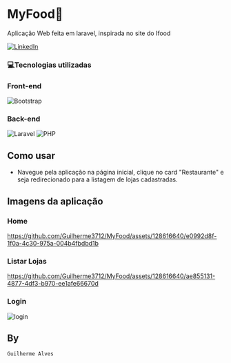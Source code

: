 # MyFood🍔

Aplicação Web feita em laravel, inspirada no site do Ifood

[![LinkedIn](https://img.shields.io/badge/LinkedIn-0077B5?style=for-the-badge&logo=linkedin&logoColor=whiteue)](https://www.linkedin.com/in/guilherme-alves-1402i/)

### 💻Tecnologias utilizadas

### Front-end
![Bootstrap](https://img.shields.io/badge/bootstrap-%238511FA.svg?style=for-the-badge&logo=bootstrap&logoColor=white)

### Back-end
![Laravel](https://img.shields.io/badge/laravel-%23FF2D20.svg?style=for-the-badge&logo=laravel&logoColor=white)
![PHP](https://img.shields.io/badge/php-%23777BB4.svg?style=for-the-badge&logo=php&logoColor=white)

## Como usar
- Navegue pela aplicação na página inicial, clique no card "Restaurante" e seja redirecionado para a listagem de lojas cadastradas.

## Imagens da aplicação

<h3>Home</h3>

https://github.com/Guilherme3712/MyFood/assets/128616640/e0992d8f-1f0a-4c30-975a-004b4fbdbd1b
<h3>Listar Lojas</h3>

https://github.com/Guilherme3712/MyFood/assets/128616640/ae855131-4877-4df3-b970-ee1afe66670d
<h3>Login</h3>

![login](https://github.com/Guilherme3712/MyFood/assets/128616640/fbaf57f5-8718-409c-ad85-dd29636b29ab)


## By
`Guilherme Alves`
